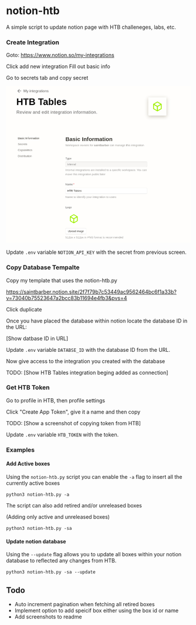 # notion-htb
A simple script to update notion page with HTB challeneges, labs, etc.


### Create Integration

Goto: https://www.notion.so/my-integrations

Click add new integration
Fill out basic info

Go to secrets tab and copy secret

![Alt text](images/image.png)

Update `.env` variable `NOTION_API_KEY` with the secret from previous screen.


### Copy Database Tempalte

Copy my template that uses the notion-htb.py 

https://saintbarber.notion.site/2f7f79b7c53449ac9562464bc6f1a33b?v=73040b75523647a2bcc83b11694e4fb3&pvs=4

Click duplicate

Once you have placed the database within notion locate the database ID in the URL:

[Show datbase ID in URL]

Update `.env` variable `DATABSE_ID` with the database ID from the URL.

Now give access to the integration you created with the database

TODO: [Show HTB Tables integration beging added as connection]


### Get HTB Token

Go to profile in HTB, then profile settings

Click "Create App Token", give it a name and then copy

TODO: [Show a screenshot of copying token from HTB]

Update `.env` variable `HTB_TOKEN` with the token.


### Examples

#### Add Active boxes

Using the `notion-htb.py` script you can enable the `-a` flag to insert all the currently active boxes

```
python3 notion-htb.py -a
```

The script can also add retired and/or unreleased boxes

(Adding only active and unreleased boxes)
```
python3 notion-htb.py -sa
```

#### Update notion database

Using the `--update` flag allows you to update all boxes within your notion database to reflected any changes from HTB.

```
python3 notion-htb.py -sa --update
```

## Todo

- Auto increment pagination when fetching all retired boxes
- Implement option to add speicif box either using the box id or name
- Add screenshots to readme
